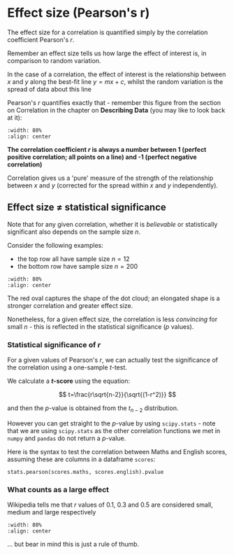 # Effect size (Pearson's r)

The effect size for a correlation is quantified simply by the correlation coefficient Pearson's $r$.

Remember an effect size tells us how large the effect of interest is, in comparison to random variation.

In the case of a correlation, the effect of interest is the relationship between $x$ and $y$ along the best-fit line $y=mx+c$, whilst the random variation is the spread of data about this line

Pearson's $r$ quantifies exactly that - remember this figure from the section on Correlation in the chapter on **Describing Data** (you may like to look back at it):

```{image} https://raw.githubusercontent.com/jillxoreilly/StatsCourseBook_2024/main/images/MT_wk1_CorrFat.png
:width: 80%
:align: center
```
**The correlation coefficient $r$ is always a number between 1 (perfect positive correlation; all points on a line) and -1 (perfect negative correlation)**

Correlation gives us a 'pure' measure of the strength of the relationship between $x$ and $y$ (corrected for the spread within $x$ and $y$ independently).

## Effect size $\neq$ statistical significance

Note that for any given correlation, whether it is *believable* or statistically significant also depends on the sample size $n$.

Consider the following examples:
* the top row all have sample size $n=12$
* the bottom row have sample size $n=200$

```{image} https://raw.githubusercontent.com/jillxoreilly/StatsCourseBook_2024/main/images/Chp8_rVp.png
:width: 80%
:align: center
```
The red oval captures the shape of the dot cloud; an elongated shape is a stronger correlation and greater effect size.

Nonetheless, for a given effect size, the correlation is less *convincing* for small $n$ - this is reflected in the statistical significance ($p$ values).

### Statistical significance of $r$

For a given values of Pearson's $r$, we can actually test the significance of the correlation using a one-sample $t$-test.

We calculate a **$t$-score** using the equation:

$$ t=\frac{r\sqrt{n-2}}{\sqrt{(1-r^2)}} $$

and then the $p$-value is obtained from the $t_{n-2}$ distribution.

However you can get straight to the $p$-value by using `scipy.stats` - note that we are using `scipy.stats` as the other correlation functions we met in `numpy` and `pandas` do not return a $p$-value.

Here is the syntax to test the correlation between Maths and English scores, assuming these are columns in a dataframe `scores`:

`stats.pearson(scores.maths, scores.english).pvalue`

### What counts as a large effect

Wikipedia tells me that $r$ values of 0.1, 0.3 and 0.5 are considered small, medium and large respectively

```{image} https://raw.githubusercontent.com/jillxoreilly/StatsCourseBook_2024/main/images/Chp8_EffectSize_r.png
:width: 80%
:align: center
```


... but bear in mind this is just a rule of thumb.